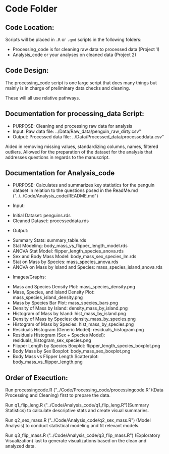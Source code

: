 # Code Folder

## Code Location:

Scripts will be placed in `.R` or `.qmd` scripts in the following folders:

- Processing_code is for cleaning raw data to processed data (Project 1)
- Analysis_code or your analyses on cleaned data (Project 2)


## Code Design:

The processing_code script is one large script that does many things but mainly is in charge of preliminary data checks and cleaning.

These will all use relative pathways. 

## Documentation for processing_data Script:

* PURPOSE: Cleaning and processing raw data for analysis
* Input: Raw data file: ../Data/Raw_data/penguin_raw_dirty.csv"
* Output: Processed data file: ../Data/Processed_data/processeddata.csv"

Aided in removing missing values, standardizing columns, names, filtered outliers. Allowed for the preparation of the dataset for the analysis that addresses questions in regards to the manuscript. 

## Documentation for Analysis_code

* PURPOSE: Calculates and summarizes key statistics for the penguin dataset in relation to the questions posed in the ReadMe.md ("../../Code/Analysis_code/README.md")

* Input:
- Initial Dataset: penguins.rds
- Cleaned Dataset: processeddata.rds

* Output:
- Summary Stats: summary_table.rds
- Stat Modeling: body_mass_vs_flipper_length_model.rds
- ANOVA Stat Model: flipper_length_species_anova.rds
- Sex and Body Mass Model: body_mass_sex_species_lm.rds
- Stat on Mass by Species: mass_species_anova.rds
- ANOVA on Mass by Island and Species: mass_species_island_anova.rds

* Images/Graphs:
- Mass and Species Density Plot: mass_species_density.png
- Mass, Species, and Island Density Plot: mass_species_island_density.png
- Mass by Species Bar Plot: mass_species_bars.png
- Density of Mass by Island: density_mass_by_island.png
- Histogram of Mass by Island: hist_mass_by_island.png
- Density of Mass by Species: density_mass_by_species.png
- Histogram of Mass by Species: hist_mass_by_species.png
- Residuals Histogram (Generic Model): residuals_histogram.png
- Residuals Histogram (Sex + Species Model): residuals_histogram_sex_species.png
- Flipper Length by Species Boxplot: flipper_length_species_boxplot.png
- Body Mass by Sex Boxplot: body_mass_sex_boxplot.png
- Body Mass vs Flipper Length Scatterplot: body_mass_vs_flipper_length.png



## Order of Execution:

Run processingcode.R ("../Code/Processing_code/processingcode.R")(Data Processing and Cleaning) first to prepare the data.

Run q1_flip_leng.R ("../Code/Analysis_code/q1_flip_leng.R")(Summary Statistics) to calculate descriptive stats and create visual summaries.

Run q2_sex_mass.R ("../Code/Analysis_code/q2_sex_mass.R") (Model Analysis) to conduct statistical modeling and fit relevant models.

Run q3_flip_mass.R ("../Code/Analysis_code/q3_flip_mass.R") (Exploratory Visualization) last to generate visualizations based on the clean and analyzed data.

